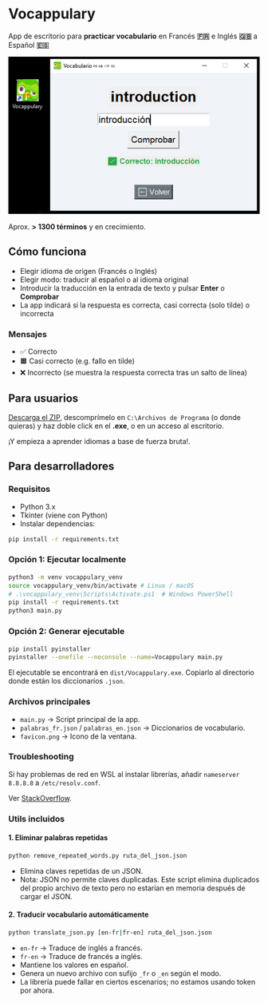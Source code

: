 # Vocappulary

App de escritorio para **practicar vocabulario** en Francés **🇫🇷** e Inglés **🇬🇧** a Español **🇪🇸**

<p align="center">
  <img src="assets/app.png" alt="App Image">
</p>

Aprox. **> 1300 términos** y en crecimiento.

## Cómo funciona

* Elegir idioma de origen (Francés o Inglés)
* Elegir modo: traducir al español o al idioma original
* Introducir la traducción en la entrada de texto y pulsar **Enter** o **Comprobar**
* La app indicará si la respuesta es correcta, casi correcta (solo tilde) o incorrecta

### Mensajes

* ✅ Correcto
* 🟧 Casi correcto (e.g. fallo en tilde)
* ❌ Incorrecto (se muestra la respuesta correcta tras un salto de línea)

## Para usuarios

[Descarga el ZIP](https://github.com/agarnung/vocappulary/releases/download/v1.0/vocappulary.zip), descomprímelo en `C:\Archivos de Programa` (o donde quieras) y haz doble click en el **.exe**, o en un acceso al escritorio. 

¡Y empieza a aprender idiomas a base de fuerza bruta!.

## Para desarrolladores

### Requisitos

- Python 3.x
- Tkinter (viene con Python)
- Instalar dependencias:  
```bash
pip install -r requirements.txt
```

### Opción 1: Ejecutar localmente

```bash
python3 -m venv vocappulary_venv
source vocappulary_venv/bin/activate # Linux / macOS
# .\vocappulary_venv\Scripts\Activate.ps1  # Windows PowerShell
pip install -r requirements.txt
python3 main.py
```

### Opción 2: Generar ejecutable

```bash
pip install pyinstaller
pyinstaller --onefile --noconsole --name=Vocappulary main.py
```

El ejecutable se encontrará en `dist/Vocappulary.exe`. Copiarlo al directorio donde están los diccionarios `.json`.

### Archivos principales

* `main.py` → Script principal de la app.
* `palabras_fr.json` / `palabras_en.json` → Diccionarios de vocabulario.
* `favicon.png` → Icono de la ventana.

### Troubleshooting

Si hay problemas de red en WSL al instalar librerías, añadir `nameserver 8.8.8.8` a `/etc/resolv.conf`.

Ver [StackOverflow](https://stackoverflow.com/questions/52815784/python-pip-raising-newconnectionerror-while-installing-libraries).

### Utils incluidos

#### 1. Eliminar palabras repetidas
```bash
python remove_repeated_words.py ruta_del_json.json
```

* Elimina claves repetidas de un JSON.
* Nota: JSON no permite claves duplicadas. Este script elimina duplicados del propio archivo de texto pero no estarían en memoria después de cargar el JSON.

#### 2. Traducir vocabulario automáticamente

```bash
python translate_json.py [en-fr|fr-en] ruta_del_json.json
```

* `en-fr` → Traduce de inglés a francés.
* `fr-en` → Traduce de francés a inglés.
* Mantiene los valores en español.
* Genera un nuevo archivo con sufijo `_fr` o `_en` según el modo.
* La librería puede fallar en ciertos escenarios; no estamos usando token por ahora.
